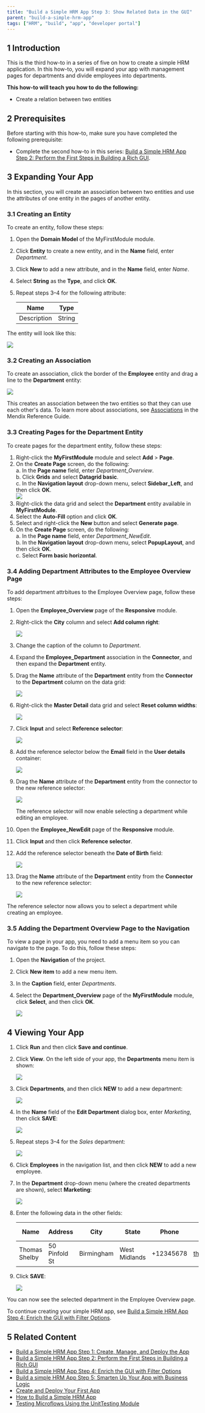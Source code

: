 ```yaml
---
title: "Build a Simple HRM App Step 3: Show Related Data in the GUI"
parent: "build-a-simple-hrm-app"
tags: ["HRM", "build", "app", "developer portal"]
---
```


## 1 Introduction

This is the third how-to in a series of five on how to create a simple HRM application. In this how-to, you will expand your app with management pages for departments and divide employees into departments.

**This how-to will teach you how to do the following:**

* Create a relation between two entities

## 2 Prerequisites

Before starting with this how-to, make sure you have completed the following prerequisite:

* Complete the second how-to in this series: [Build a Simple HRM App Step 2: Perform the First Steps in Building a Rich GUI](build-a-simple-hrm-app-2-first-steps-in-building-a-rich-gui).

## 3 Expanding Your App

In this section, you will create an association between two entities and use the attributes of one entity in the pages of another entity.

### 3.1 Creating an Entity

To create an entity, follow these steps:

1. Open the **Domain Model** of the MyFirstModule module.
2. Click **Entity** to create a new entity, and in the **Name** field, enter *Department*.
3. Click **New** to add a new attribute, and in the **Name** field, enter *Name*.
4. Select **String** as the **Type**, and click **OK**.
5. Repeat steps 3–4 for the following attribute:

    Name | Type
    --- | ---
    Description | String

The entity will look like this:

![](attachments/build-a-simple-hrm-app/18580929.png)

### 3.2 Creating an Association

To create an association, click the border of the **Employee** entity and drag a line to the **Department** entity:

![](attachments/build-a-simple-hrm-app/18580928.png)

This creates an association between the two entities so that they can use each other's data. To learn more about associations, see [Associations](/refguide7/associations) in the Mendix Reference Guide.

### 3.3 Creating Pages for the Department Entity

To create pages for the department entity, follow these steps:

1. Right-click the **MyFirstModule** module and select **Add** > **Page**.
2. On the **Create Page** screen, do the following:<br>
    a. In the **Page name** field, enter *Department_Overview*.<br>
    b. Click **Grids** and select **Datagrid basic**.<br>
    c. In the **Navigation layout** drop-down menu, select **Sidebar_Left**, and then click **OK**.<br>
    ![](attachments/build-a-simple-hrm-app/18580927.png)
3. Right-click the data grid and select the **Department** entity available in **MyFirstModule**.
4. Select the **Auto-Fill** option and click **OK**.
5. Select and right-click the **New** button and select **Generate page**.
6. On the **Create Page** screen, do the following:<br>
    a. In the **Page name** field, enter *Department_NewEdit*.<br>
    b. In the **Navigation layout** drop-down menu, select **PopupLayout**, and then click **OK**.<br>
    c. Select **Form basic horizontal**.
    
### 3.4 Adding Department Attributes to the Employee Overview Page

To add department attrbitues to the Employee Overview page, follow these steps:

1. Open the **Employee_Overview** page of the **Responsive** module.
2. Right-click the **City** column and select **Add column right**:

    ![](attachments/build-a-simple-hrm-app/18580924.png)
    
3. Change the caption of the column to *Department*.
4. Expand the **Employee_Department** association in the **Connector**, and then expand the **Department** entity.
5. Drag the **Name** attribute of the **Department** entity from the **Connector** to the **Department** column on the data grid:

    ![](attachments/build-a-simple-hrm-app/18580923.png)
    
6. Right-click the **Master Detail** data grid and select **Reset column widths**:

    ![](attachments/build-a-simple-hrm-app/18580922.png)
    
7. Click **Input** and select **Reference selector**:

    ![](attachments/build-a-simple-hrm-app/18580921.png)
    
8. Add the reference selector below the **Email** field in the **User details** container:

    ![](attachments/build-a-simple-hrm-app/18580918.png)
    
9. Drag the **Name** attribute of the **Department** entity from the connector to the new reference selector:

    ![](attachments/build-a-simple-hrm-app/18580919.png)<br>

    The reference selector will now enable selecting a department while editing an employee.
    
10. Open the **Employee_NewEdit** page of the **Responsive** module.
11. Click **Input** and then click **Reference selector**.
12. Add the reference selector beneath the **Date of Birth** field:

    ![](attachments/build-a-simple-hrm-app/18580917.png)
    
13. Drag the **Name** attribute of the **Department** entity from the **Connector** to the new reference selector:

    ![](attachments/build-a-simple-hrm-app/18580916.png)

The reference selector now allows you to select a department while creating an employee.

### 3.5 Adding the Department Overview Page to the Navigation

To view a page in your app, you need to add a menu item so you can navigate to the page. To do this, follow these steps:

1. Open the **Navigation** of the project.
2. Click **New item** to add a new menu item.
3. In the **Caption** field, enter *Departments*.
4. Select the **Department_Overview** page of the **MyFirstModule** module, click **Select**, and then click **OK**.

    ![](attachments/build-a-simple-hrm-app/18580915.png)  

## 4 Viewing Your App

1. Click **Run** and then click **Save and continue**.
2. Click **View**. On the left side of your app, the **Departments** menu item is shown:

    ![](attachments/build-a-simple-hrm-app/18580914.png)
    
3. Click **Departments**, and then click **NEW** to add a new department:

    ![](attachments/build-a-simple-hrm-app/18580913.png)
    
4. In the **Name** field of the **Edit Department** dialog box, enter *Marketing*, then click **SAVE**:

    ![](attachments/build-a-simple-hrm-app/18580912.png)
    
5. Repeat steps 3–4 for the *Sales* department:

    ![](attachments/build-a-simple-hrm-app/18580911.png)
    
6. Click **Employees** in the navigation list, and then click **NEW** to add a new employee.
7. In the **Department** drop-down menu (where the created departments are shown), select **Marketing**:

    ![](attachments/build-a-simple-hrm-app/18580910.png)
    
8. Enter the following data in the other fields:

    Name | Address | City | State | Phone | Email | Date of birth
    --- | --- | --- | --- | --- | --- | ---
    Thomas Shelby | 50 Pinfold St | Birmingham | West Midlands | +12345678 | thomas@shelby.com | 5/25/1976
    
9. Click **SAVE**:

    ![](attachments/build-a-simple-hrm-app/18580909.png)
    
You can now see the selected department in the Employee Overview page.

To continue creating your simple HRM app, see [Build a Simple HRM App Step 4: Enrich the GUI with Filter Options](build-a-simple-hrm-app-4-enrich-the-gui-with-filter-options).

## 5 Related Content

* [Build a Simple HRM App Step 1: Create, Manage, and Deploy the App](build-a-simple-hrm-app-1-create-manage-and-deploy-the-app)
* [Build a Simple HRM App Step 2: Perform the First Steps in Building a Rich GUI](build-a-simple-hrm-app-2-first-steps-in-building-a-rich-gui)
* [Build a Simple HRM App Step 4: Enrich the GUI with Filter Options](build-a-simple-hrm-app-4-enrich-the-gui-with-filter-options)
* [Build a simple HRM App Step 5: Smarten Up Your App with Business Logic](build-a-simple-hrm-app-5-smarten-up-your-app-with-business-logic)
* [Create and Deploy Your First App](../modeling-basics/create-and-deploy-your-first-app)
* [How to Build a Simple HRM App](build-a-simple-hrm-app)
* [Testing Microflows Using the UnitTesting Module](../testing/testing-microflows-using-the-unittesting-module)
